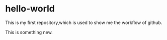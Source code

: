 # hello-world
This is my first repository,which is used to show me the workflow of github.


This is something new.
